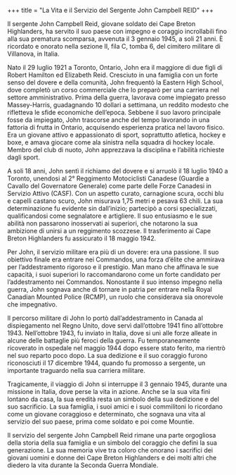 +++
title = "La Vita e il Servizio del Sergente John Campbell REID"
+++


Il sergente John Campbell Reid, giovane soldato dei Cape Breton Highlanders, ha servito il suo paese con impegno e coraggio incrollabili fino alla sua prematura scomparsa, avvenuta il 3 gennaio 1945, a soli 21 anni. 
È ricordato e onorato nella sezione II, fila C, tomba 6, del cimitero militare di Villanova, in Italia.

Nato il 29 luglio 1921 a Toronto, Ontario, John era il maggiore di due figli di Robert Hamilton ed Elizabeth Reid. Cresciuto in una famiglia con un forte senso del dovere e della comunità, John frequentò la Eastern High School, dove completò un corso commerciale che lo preparò per una carriera nel settore amministrativo. Prima della guerra, lavorava come impiegato presso Massey-Harris, guadagnando 10 dollari a settimana, un reddito modesto che rifletteva le sfide economiche dell’epoca. Sebbene il suo lavoro principale fosse da impiegato, John trascorse anche del tempo lavorando in una fattoria di frutta in Ontario, acquisendo esperienza pratica nel lavoro fisico. Era un giovane attivo e appassionato di sport, soprattutto atletica, hockey e boxe, e amava giocare come ala sinistra nella squadra di hockey locale. Membro del club di nuoto, John apprezzava la disciplina e l’abilità richieste dagli sport.

A soli 18 anni, John sentì il richiamo del dovere e si arruolò il 18 luglio 1940 a Toronto, unendosi al 2° Reggimento Motociclisti Canadese (Guardie a Cavallo del Governatore Generale) come parte delle Forze Canadesi in Servizio Attivo (CASF). Con un aspetto curato, carnagione scura, occhi blu e capelli castano scuro, John misurava 1,75 metri e pesava 63 chili. La sua determinazione fu evidente sin dall’inizio; partecipò a corsi specializzati, qualificandosi come segnalatore e artigliere. Il suo entusiasmo e le sue abilità non passarono inosservati ai superiori, che notarono la sua ambizione di unirsi a un reggimento scozzese. Il trasferimento ai Cape Breton Highlanders fu assicurato il 18 maggio 1942.

Per John, il servizio militare era più di un dovere: era una passione. Il suo obiettivo finale era entrare nei Commandos, una forza d’élite che ammirava per l’addestramento rigoroso e il prestigio. Man mano che affinava le sue capacità, i suoi superiori lo raccomandarono come un forte candidato per l’addestramento nei Commandos. Nonostante il suo intenso impegno nella guerra, John sognava anche di tornare in patria per entrare nella Royal Canadian Mounted Police (RCMP), un ruolo che considerava sia onorevole che impegnativo.

Il percorso militare di John lo portò dall’addestramento in Canada al dispiegamento nel Regno Unito, dove servì dall’ottobre 1941 fino all’ottobre 1943. 
Nell’ottobre 1943, fu inviato in Italia, dove si unì alle forze alleate in alcune delle battaglie più feroci della guerra. Fu temporaneamente ricoverato in ospedale nel maggio 1944 dopo essere stato ferito, ma rientrò nel suo reparto poco dopo. 
La sua dedizione e il suo coraggio furono riconosciuti il 17 dicembre 1944, quando fu promosso a sergente, un importante traguardo nella sua carriera militare.

Tragicamente, il viaggio di John si interruppe il 3 gennaio 1945, durante una missione in Italia, dove perse la vita in azione. 
Anche se la sua vita finì lontano da casa, la sua eredità resta un simbolo della sua dedizione e del suo sacrificio. La sua famiglia, i suoi amici e i suoi commilitoni lo ricordano come un giovane coraggioso e determinato, che sognava una vita al servizio del suo paese, prima come soldato e poi come Mountie.

Il servizio del sergente John Campbell Reid rimane una parte orgogliosa della storia della sua famiglia e un simbolo del coraggio che definì la sua generazione. La sua memoria vive tra coloro che onorano i sacrifici dei giovani uomini e donne dei Cape Breton Highlanders e dei molti altri che diedero la vita durante la Seconda Guerra Mondiale.
